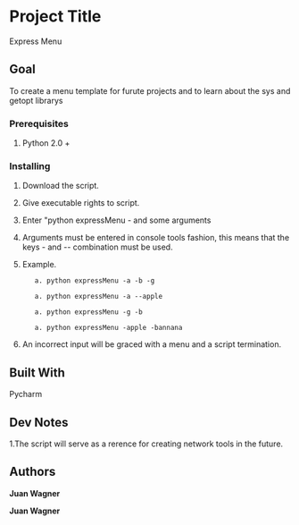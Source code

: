 # Project Title

Express Menu

## Goal

To create a menu template for furute projects and to learn about the sys and getopt librarys

### Prerequisites

1. Python 2.0 +

### Installing

1. Download the script.

2. Give executable rights to script.

3. Enter "python expressMenu - and some arguments

4. Arguments must be entered in console tools fashion, this means that the keys - and -- combination must be used.

5. Example. 

          a. python expressMenu -a -b -g
          
          a. python expressMenu -a --apple
          
          a. python expressMenu -g -b
          
          a. python expressMenu -apple -bannana
          
6. An incorrect input will be graced with a menu and a script termination.

## Built With

   Pycharm

## Dev Notes

1.The script will serve as a rerence for creating network tools in the future.

## Authors

**Juan Wagner** 

**Juan Wagner** 
